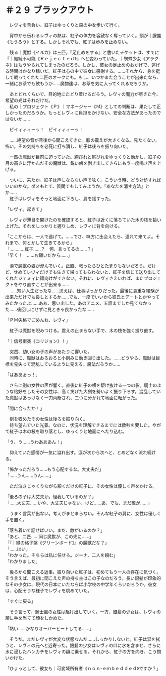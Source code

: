 # ＃２９ ブラックアウト

　レヴィを背負い、紅子はゆっくりと森の中を歩いて行く。

　背中から伝わるレヴィの熱は、紅子の体力を容赦なく奪っていく。頭が｜朦朧《もうろう》とする。しかしそれでも、紅子は歩みを止めない。

　残る｜魔獣《イルカ》は三匹。『足止めをする』と書いたチケットは、すでに『｜継続不可能《Ｒｅｊｅｃｔｅｄ》』へと変わっていた。｜蜘蛛少女《アラクネ》はもうやられてしまったのだろう。しかし、彼女の足止めのおかげで、逃げる時間はかなり稼いだ。紅子は心の中で彼女に感謝する。……それから、身を挺して戦ってくれた二匹のオークにも。もし、いつかまた会うことが出来たなら、一緒にお茶でも飲もうか……魔物達は、お茶を気に入ってくれるだろうか。

　あとどれくらいで、目的地にたどり着けるだろう。レヴィの魔力が尽きた今、希望の光はそれだけだ。  
　私の｜プロジェクト《Ｐ》｜マネージャー《Ｍ》としての判断は、果たして正しかったのだろうか。もっとレヴィに負担をかけない、安全な方法があったのではないか……

　ピイィィィーッ！　ピイィィィーッ！

　……絶望の音が背後から聞こえてきた。膝の震えが大きくなる。見たくない。怖い。その気持ちを必死に打ち消し、紅子は後ろを振り向いた。

　一匹の魔獣が目前に迫っていた。胸びれと尾びれをゆっくりと動かし、紅子の目の高さに浮かんだその魔獣は、鋭い歯を剥き出してさらにもう一度鳴き声を上げる。

　ついに、来たか。紅子は声にならない声で呟く。こういう時、どう対処すればいいのかな。ダメもとで、質問でもしてみようか。『あなたを消す方法』とか……  
　紅子はレヴィをそっと地面に下ろし、肩を揺すった。

「レヴィ。起きて」

　レヴィが薄目を開けたのを確認すると、紅子は近くに落ちていた木の枝を拾い上げた。それをしっかりと握りしめ、レヴィに背を向ける。

「ここからは、一人で逃げて。……でさ、味方に出会えたら、連れて来てよ。それまで、何とかして生きてるから」  
「…………紅子……？　何、言ってるの……？」  
「早く！　……お願いだから……」

　涙で魔獣の姿が滲んでいく。正直、戦ったらひとたまりもないだろう。だけど、せめてレヴィだけでも生きて帰ってもらわないと、紅子を信じて送り出してくれたジェミィに顔向けができない。それに、レヴィさえいれば、またプロジェクトをやり直すことが出来る……  
　……短い人生だったな……思えば、仕事ばっかりだった。最後に貴重な経験が出来ただけでも良しとするか……でも、一度でいいから彼氏とデートとかやってみたかったよ……ああ、思い出した。あのアニメ、五話までしか見てなかった……後回しにせずに見ときゃ良かったな……

「ＰＭ失格でごめんね、レヴィ」

　紅子は魔獣を睨みつける。震えの止まらない手で、木の枝を強く握り直す。





「｜信号衝突《コリジョン》！」

　突然、幼い女の子の声があたりに響いた。  
　同時に、魔獣はおろおろと小刻みに動き回り出した。……どうやら、魔獣は目標を見失って混乱しているように見える。魔法だろうか……

「はああぁっ！」

　さらに別の女性の声が響く。直後に紅子の横を駆け抜ける一つの影。騎士のような格好をしたその女性は、高く掲げた大剣を勢いよく振り下ろす。混乱していた魔獣はあっけなく一刀両断され、二つに分かれて地面に転がった。

「間に合ったか！」

　剣を収めたその女性は後ろを振り向く。  
　待ち望んでいた光景。なのに、状況を理解できるまでには数秒を要した。やがて紅子は木の枝を取り落とし、ゆっくりと地面にへたり込む。

「う、う……うわあああん！」

　抑えていた感情が一気に溢れ出す。涙が次から次へと、とめどなく流れ続ける。

「怖かっただろう……もう心配するな。大丈夫だ」  
「……うん……うん……」

　ただ泣きじゃくりながら頷くだけの紅子に、その女性は優しく声をかける。

「後ろの子は大丈夫か。怪我しているのか？」  
「……大丈夫……いや、大丈夫じゃない、けど……あ、でも、まだ敵が……」

　うまく言葉が出ない。考えがまとまらない。そんな紅子の肩に、女性は優しく手を置く。

「落ち着いて話せばいい。まだ、敵がいるのか？」  
「あと、二匹……同じ魔獣が、この先に……」  
「『｜緑の格子盤《グリーンボード》』の魔獣だな？」  
「……はい」  
「わかった。そちらは私に任せろ。ジーナ、二人を頼む」  
「わかりました」

　後ろから聞こえる返事。振り向いた紅子は、初めてもう一人の存在に気づく。そう言えば、最初に聞こえた声の持ち主はこの子なのだろう。長い銀髪が印象的なその少女は、現代の日本にいたならば小学校の中学年くらいだろうか。彼女は、心配そうな様子でレヴィを眺めていた。

「すぐに戻る」

　そう言って、騎士風の女性は駆け出していく。一方、銀髪の少女は、レヴィの頬に手を当てて顔をしかめた。

「熱い……かなりオーバーヒートしてる……」

　そうだ。まだレヴィが大変な状態なんだ……しっかりしないと。紅子は涙を拭うと、レヴィの元へと近寄った。銀髪の少女はレヴィの口に水を含ませ、さらに水に浸したハンカチをレヴィの額に乗せる。それから、紅子の方を向き、こう問いかけた。

「ひょっとして、彼女も｜可変域所有者《ｎｏｎ-ｅｍｂｅｄｄｅｄ》ですか？」
